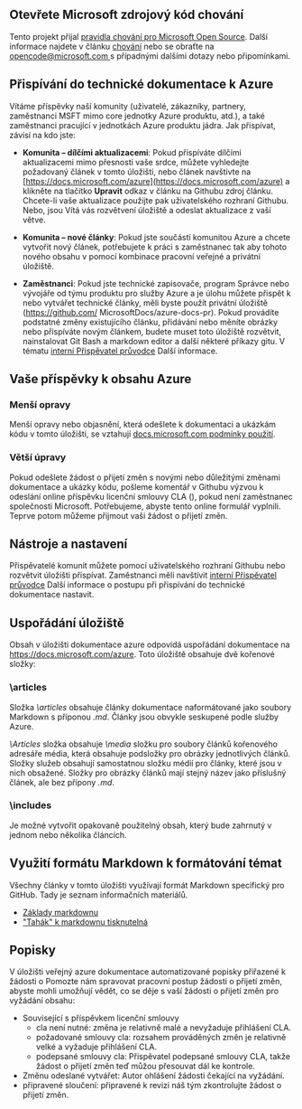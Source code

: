 ## <a name="microsoft-open-source-code-of-conduct"></a>Otevřete Microsoft zdrojový kód chování

Tento projekt přijal [pravidla chování pro Microsoft Open Source](https://opensource.microsoft.com/codeofconduct/).
Další informace najdete v článku [chování](https://opensource.microsoft.com/codeofconduct/faq/) nebo se obraťte na [ opencode@microsoft.com ](mailto:opencode@microsoft.com) s případnými dalšími dotazy nebo připomínkami.

## <a name="contribute-to-azure-technical-documentation"></a>Přispívání do technické dokumentace k Azure
Vítáme příspěvky naší komunity (uživatelé, zákazníky, partnery, zaměstnanci MSFT mimo core jednotky Azure produktu, atd.), a také zaměstnanci pracující v jednotkách Azure produktu jádra. Jak přispívat, závisí na kdo jste:

* **Komunita – dílčími aktualizacemi**: Pokud přispíváte dílčími aktualizacemi mimo přesnosti vaše srdce, můžete vyhledejte požadovaný článek v tomto úložišti, nebo článek navštivte na [https://docs.microsoft.com/azure](https://docs.microsoft.com/azure) a klikněte na tlačítko **Upravit** odkaz v článku na Githubu zdroj článku. Chcete-li vaše aktualizace použijte pak uživatelského rozhraní Githubu. Nebo, jsou Vítá vás rozvětvení úložiště a odeslat aktualizace z vaší větve.

* **Komunita – nové články**: Pokud jste součástí komunitou Azure a chcete vytvořit nový článek, potřebujete k práci s zaměstnanec tak aby tohoto nového obsahu v pomocí kombinace pracovní veřejné a privátní úložiště.

* **Zaměstnanci**: Pokud jste technické zapisovače, program Správce nebo vývojáře od týmu produktu pro služby Azure a je úlohu můžete přispět k nebo vytvářet technické články, měli byste použít privátní úložiště (https://github.com/ MicrosoftDocs/azure-docs-pr). Pokud provádíte podstatné změny existujícího článku, přidávání nebo měníte obrázky nebo přispíváte novým článkem, budete muset toto úložiště rozvětvit, nainstalovat Git Bash a markdown editor a další některé příkazy gitu. V tématu [interní Přispěvatel průvodce](https://review.docs.microsoft.com/en-us/help/contribute/?branch=master) Další informace.


## <a name="about-your-contributions-to-azure-content"></a>Vaše příspěvky k obsahu Azure
### <a name="minor-corrections"></a>Menší opravy
Menší opravy nebo objasnění, která odešlete k dokumentaci a ukázkám kódu v tomto úložišti, se vztahují [docs.microsoft.com podmínky použití](https://docs.microsoft.com/legal/termsofuse).

### <a name="larger-submissions"></a>Větší úpravy
Pokud odešlete žádost o přijetí změn s novými nebo důležitými změnami dokumentace a ukázky kódu, pošleme komentář v Githubu výzvou k odeslání online příspěvku licenční smlouvy CLA (), pokud není zaměstnanec společnosti Microsoft. Potřebujeme, abyste tento online formulář vyplnili. Teprve potom můžeme přijmout vaši žádost o přijetí změn.

## <a name="tools-and-setup"></a>Nástroje a nastavení
Přispěvatelé komunit můžete pomocí uživatelského rozhraní Githubu nebo rozvětvit úložišti přispívat. Zaměstnanci měli navštívit [interní Přispěvatel průvodce](https://review.docs.microsoft.com/en-us/help/contribute/?branch=master) Další informace o postupu při přispívání do technické dokumentace nastavit.

## <a name="repository-organization"></a>Uspořádání úložiště
Obsah v úložišti dokumentace azure odpovídá uspořádání dokumentace na https://docs.microsoft.com/azure. Toto úložiště obsahuje dvě kořenové složky:

### <a name="articles"></a>\articles
Složka *\articles* obsahuje články dokumentace naformátované jako soubory Markdown s příponou *.md*. Články jsou obvykle seskupené podle služby Azure.

*\Articles* složka obsahuje *\media* složku pro soubory článků kořenového adresáře média, která obsahuje podsložky pro obrázky jednotlivých článků.  Složky služeb obsahují samostatnou složku médií pro články, které jsou v nich obsažené. Složky pro obrázky článků mají stejný název jako příslušný článek, ale bez přípony *.md*.

### <a name="includes"></a>\includes
Je možné vytvořit opakovaně použitelný obsah, který bude zahrnutý v jednom nebo několika článcích. 

## <a name="how-to-use-markdown-to-format-your-topic"></a>Využití formátu Markdown k formátování témat
Všechny články v tomto úložišti využívají formát Markdown specifický pro GitHub.  Tady je seznam informačních materiálů.

* [Základy markdownu](https://help.github.com/articles/markdown-basics/)
* ["Tahák" k markdownu tisknutelná](https://guides.github.com/pdfs/markdown-cheatsheet-online.pdf)


## <a name="labels"></a>Popisky
V úložišti veřejný azure dokumentace automatizované popisky přiřazené k žádosti o Pomozte nám spravovat pracovní postup žádosti o přijetí změn, abyste mohli umožňují vědět, co se děje s vaší žádosti o přijetí změn pro vyžádání obsahu:

* Související s příspěvkem licenční smlouvy
  * cla není nutné: změna je relativně malé a nevyžaduje přihlášení CLA.
  * požadované smlouvy cla: rozsahem prováděných změn je relativně velké a vyžaduje přihlášení CLA.
  * podepsané smlouvy cla: Přispěvatel podepsané smlouvy CLA, takže žádost o přijetí změn teď můžou přesouvat dál ke kontrole.
* Změnu odeslané vytvářet: Autor ohlášení žádosti čekající na vyžádání.
* připravené sloučení: připravené k revizi náš tým zkontrolujte žádost o přijetí změn.


